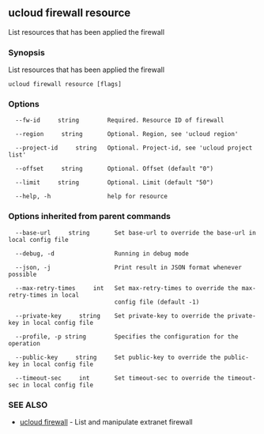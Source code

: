 ## ucloud firewall resource

List resources that has been applied the firewall

### Synopsis

List resources that has been applied the firewall

```
ucloud firewall resource [flags]
```

### Options

```
  --fw-id     string        Required. Resource ID of firewall 

  --region     string       Optional. Region, see 'ucloud region' 

  --project-id     string   Optional. Project-id, see 'ucloud project list' 

  --offset     string       Optional. Offset (default "0") 

  --limit     string        Optional. Limit (default "50") 

  --help, -h                help for resource 

```

### Options inherited from parent commands

```
  --base-url     string       Set base-url to override the base-url in local config file 

  --debug, -d                 Running in debug mode 

  --json, -j                  Print result in JSON format whenever possible 

  --max-retry-times     int   Set max-retry-times to override the max-retry-times in local
                              config file (default -1) 

  --private-key     string    Set private-key to override the private-key in local config file 

  --profile, -p string        Specifies the configuration for the operation 

  --public-key     string     Set public-key to override the public-key in local config file 

  --timeout-sec     int       Set timeout-sec to override the timeout-sec in local config file 

```

### SEE ALSO

* [ucloud firewall](developer/cli/cmd/ucloud/firewall)	 - List and manipulate extranet firewall

